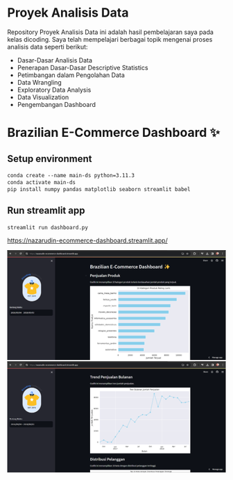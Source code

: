 # Proyek Analisis Data

Repository Proyek Analisis Data ini adalah hasil pembelajaran saya pada kelas dicoding. Saya telah mempelajari berbagai topik mengenai proses analisis data seperti berikut:

* Dasar-Dasar Analisis Data
* Penerapan Dasar-Dasar Descriptive Statistics
* Petimbangan dalam Pengolahan Data
* Data Wrangling
* Exploratory Data Analysis
* Data Visualization
* Pengembangan Dashboard

# Brazilian E-Commerce Dashboard ✨

## Setup environment

```
conda create --name main-ds python=3.11.3
conda activate main-ds
pip install numpy pandas matplotlib seaborn streamlit babel
```

## Run streamlit app

```
streamlit run dashboard.py
```

https://nazarudin-ecommerce-dashboard.streamlit.app/

![Alt text](Dashboard.png)
![Alt text](Dashboard-2.png)
